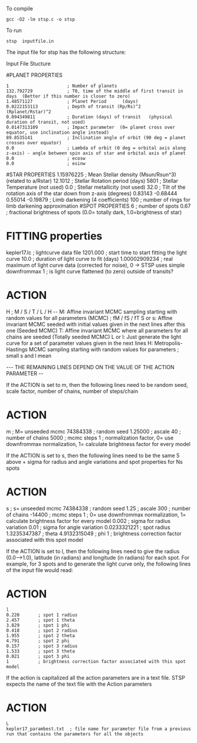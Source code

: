 To compile

	gcc -O2 -lm stsp.c -o stsp

To run

	stsp  inputfile.in

The input file for stsp has the following structure:

Input File Stucture

#PLANET PROPERTIES

	1                      ; Number of planets
	132.792729             ; T0, time of the middle of first transit in days  (Better if this number is closer to zero)
	1.48571127             ; Planet Period      (days)
	0.0222153113           ; Depth of transit (Rp/Rs)^2         (Rplanet/Rstar)^2
	0.094349811            ; Duration (days) of transit   (physical duration of transit, not used)
	0.0147313109           ; Impact parameter  (0= planet cross over equator, use inclination angle instead)
	89.8535141             ; Inclination angle of orbit (90 deg = planet crosses over equator)
	0.0                    ; Lambda of orbit (0 deg = orbital axis along z-axis) - angle between spin axis of star and orbital axis of planet
	0.0                    ; ecosw  
	0.0                    ; esinw  

#STAR PROPERTIES
1.15976225             ; Mean Stellar density (Msun/Rsun^3)  (related to a/Rstar)
12.1012                ; Stellar Rotation period (days)
5801                   ; Stellar Temperature  (not used)
0.0                    ; Stellar metallicity  (not used)
32.0                   ; Tilt of the rotation axis of the star down from z-axis (degrees)
0.83143 -0.68444 0.55014 -0.19879         ; Limb darkening (4 coefficients)
100                    ; number of rings for limb darkening approximation
#SPOT PROPERTIES
6                      ; number of spots
0.67                   ; fractional brightness of spots (0.0= totally dark, 1.0=brightness of star)
# FITTING properties
kepler17.lc            ; lightcurve data file
1201.000               ; start time to start fitting the light curve
10.0                   ; duration of light curve to fit (days)
1.00002909234          ; real maximum of light curve data (corrected for noise), 0 -> STSP uses simple downfrommax
1                      ; is light curve flattened (to zero) outside of transits?
# ACTION
H                      ; M / S / T / L / H -- M: Affine invariant MCMC sampling starting with random values for all parameters (MCMC)
                       ; fM / fS / fT         S or s: Affine invariant MCMC seeded with initial values given in the next lines after this one (Seeded MCMC)
                            T: Affine invariant MCMC where all parameters for all chains are seeded (Totally seeded MCMC)
                            L or l: Just generate the light curve for a set of parameter values given in the next lines
                            H: Metropolis-Hastings MCMC sampling starting with random values for parameters
                       ; small s and l mean

--- THE REMAINING LINES DEPEND ON THE VALUE OF THE ACTION PARAMETER --

If the ACTION is set to m, then the following lines need to be random seed, scale factor, number of chains, number of steps/chain

# ACTION
   m              ; M= unseeded mcmc
   74384338       ; random seed
   1.25000        ; ascale
   40             ; number of chains
   5000           ; mcmc steps
   1              ; normalization factor, 0= use downfrommax normalization, 1= calculate brightness factor for every model

If the ACTION is set to s, then the following lines need to be the same 5 above + sigma for radius and angle variations and spot properties for Ns spots

# ACTION
   s               ; s= unseeded mcmc
   74384338        ; random seed
   1.25            ; ascale
   300             ; number of chains
   -14400          ; mcmc steps
   1               ; 0= use downfrommax normalization, 1= calculate brightness factor for every model
   0.002           ; sigma for radius variation
   0.01            ; sigma for angle variation
   0.0233321221            ; spot radius
   1.3235347387            ; theta
   4.9132315049            ; phi
   1                       ; brightness correction factor associated with this spot model

If the ACTION is set to l, then the following lines need to give the radius (0.0-->1.0), latitude (in radians) and longitude (in radians) for each spot.
For example, for 3 spots and to generate the light curve only, the following lines of the input file would read:

# ACTION
    l
    0.220		; spot 1 radius
    2.457		; spot 1 theta
    3.829		; spot 1 phi
    0.418		; spot 2 radius
    1.955		; spot 2 theta
    4.791		; spot 2 phi
    0.157		; spot 3 radius
    1.533		; spot 3 theta
    0.021		; spot 3 phi
    1			; brightness correction factor associated with this spot model

If the action is capitalized all the action parameters are in a text file. STSP expects the name of the text file with the Action parameters

# ACTION 

    L
    kepler17_parambest.txt  ; file name for parameter file from a previous run that contains the parameters for all the objects

